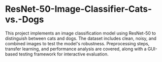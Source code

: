 # ResNet-50-Image-Classifier-Cats-vs.-Dogs
This project implements an image classification model using ResNet-50 to distinguish between cats and dogs. The dataset includes clean, noisy, and combined images to test the model's robustness. Preprocessing steps, transfer learning, and performance analysis are covered, along with a GUI-based testing framework for interactive evaluation.
